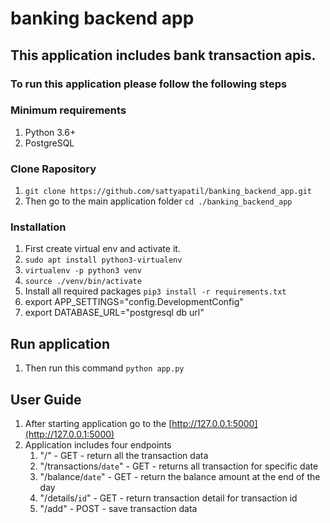 # banking backend app

## This application includes bank transaction apis.

### To run this application please follow the following steps

### Minimum requirements
1. Python 3.6+
2. PostgreSQL

### Clone Rapository

1. `git clone https://github.com/sattyapatil/banking_backend_app.git`
2. Then go to the main application folder `cd ./banking_backend_app`

### Installation

1. First create virtual env and activate it.
2. `sudo apt install python3-virtualenv`
3. `virtualenv -p python3 venv`
4. `source ./venv/bin/activate`
5. Install all required packages `pip3 install -r requirements.txt`
6. export APP_SETTINGS="config.DevelopmentConfig"
7. export DATABASE_URL="postgresql db url"

## Run application
1. Then run this command `python app.py`

## User Guide

1. After starting application go to the [http://127.0.0.1:5000](http://127.0.0.1:5000)
2. Application includes four endpoints
   1. "/" - GET - return all the transaction data
   2. "/transactions/`date`" - GET - returns all transaction for specific date
   3. "/balance/`date`" - GET - return the balance amount at the end of the day
   4. "/details/`id`" - GET - return transaction detail for transaction id
   5. "/add" - POST - save transaction data
